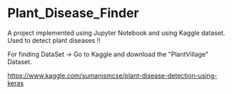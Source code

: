 # Plant_Disease_Finder
A project implemented using Jupyter Notebook and using Kaggle dataset.  Used to detect plant diseases !!



For finding DataSet -> Go to Kaggle and download the "PlantVillage" Dataset.


https://www.kaggle.com/sumanismcse/plant-disease-detection-using-keras
